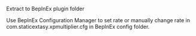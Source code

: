 Extract to BepInEx plugin folder

Use BepInEx Configuration Manager to set rate or manually change rate in com.staticextasy.xpmultiplier.cfg in BepInEx config folder.
